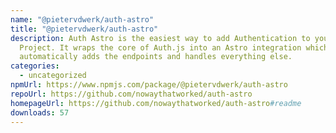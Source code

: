 ```yaml
---
name: "@pietervdwerk/auth-astro"
title: "@pietervdwerk/auth-astro"
description: Auth Astro is the easiest way to add Authentication to your Astro
  Project. It wraps the core of Auth.js into an Astro integration which
  automatically adds the endpoints and handles everything else.
categories:
  - uncategorized
npmUrl: https://www.npmjs.com/package/@pietervdwerk/auth-astro
repoUrl: https://github.com/nowaythatworked/auth-astro
homepageUrl: https://github.com/nowaythatworked/auth-astro#readme
downloads: 57
---
```


